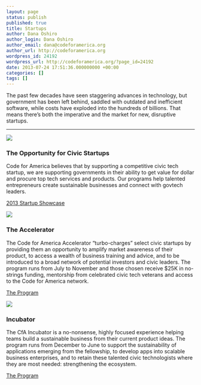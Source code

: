 ```yaml
---
layout: page
status: publish
published: true
title: Startups
author: Dana Oshiro
author_login: Dana Oshiro
author_email: dana@codeforamerica.org
author_url: http://codeforamerica.org
wordpress_id: 24192
wordpress_url: http://codeforamerica.org/?page_id=24192
date: 2013-07-24 17:51:36.000000000 +00:00
categories: []
tags: []
---
```

The past few decades have seen staggering advances in technology, but government has been left behind, saddled with outdated and inefficient software, while costs have exploded into the hundreds of billions. That means there’s both the imperative and the market for new, disruptive startups.

<hr />

<div class="name">

<a name="fellowship"></a>
<div class="name">

<a name="program"></a>
<div class="name"></div>
<div class="picture-and-text">
<div class="picture"><img src="http://www.codeforamerica.org/wp-content/uploads/2013/12/2013startups.jpg"></div>
<h3>The Opportunity for Civic Startups</h3>
Code for America believes that by supporting a competitive civic tech startup, we are supporting governments in their ability to get value for dollar and procure top tech services and products. Our programs help talented entrepreneurs create sustainable businesses and connect with govtech leaders.

<a href="http://www.codeforamerica.org/2013-startup-showcase/">2013 Startup Showcase</a>
</div>
<div class="name"></div>
<div class="picture-and-text">
<div class="picture"><img src="http://www.codeforamerica.org/wp-content/uploads/2013/12/2012startups.jpg"/></div>
<h3>The Accelerator</h3>
The Code for America Accelerator “turbo-charges” select civic startups by providing them an opportunity to amplify market awareness of their product, to access a wealth of business training and advice, and to be introduced to a broad network of potential investors and civic leaders. The program runs from July to November and those chosen receive $25K in no-strings funding, mentorship from celebrated civic tech veterans and access to the Code for America network.

<a href="http://codeforamerica.org/startups/accelerator/">The Program</a>

</div>
<a name="selection"></a>
<div class="name"></div>
<div class="picture-and-text">
<div class="picture"><img src="http://www.codeforamerica.org/wp-content/uploads/2013/09/textizen.jpg"></div>
<h3>Incubator</h3>
The CfA Incubator is a no-nonsense, highly focused experience helping teams build a sustainable business from their current product ideas. The program runs from December to June to support the sustainability of applications emerging from the fellowship, to develop apps into scalable business enterprises, and to retain these talented civic technologists where they are most needed: strengthening the ecosystem.

<a href="http://www.codeforamerica.org/startups/incubator-2/">The Program</a>

</div>
</div>
